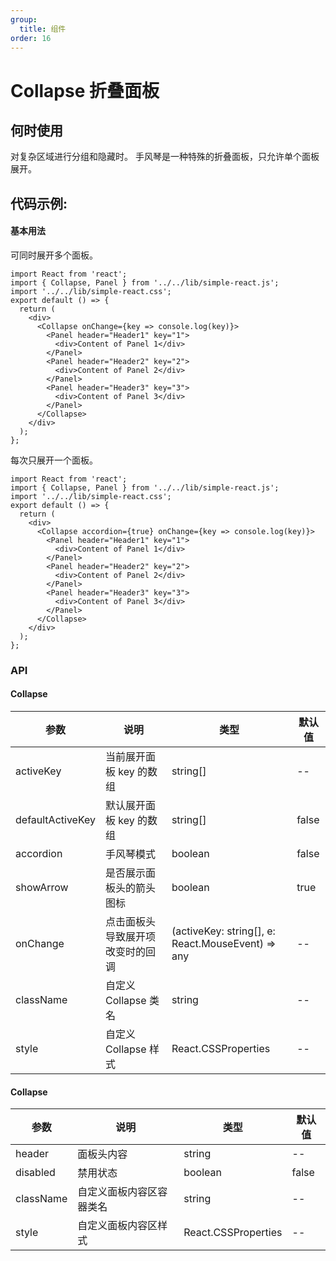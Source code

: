 ```yaml
---
group:
  title: 组件
order: 16
---
```


# Collapse 折叠面板

## 何时使用

对复杂区域进行分组和隐藏时。 手风琴是一种特殊的折叠面板，只允许单个面板展开。

## 代码示例:

#### 基本用法

可同时展开多个面板。

```tsx
import React from 'react';
import { Collapse, Panel } from '../../lib/simple-react.js';
import '../../lib/simple-react.css';
export default () => {
  return (
    <div>
      <Collapse onChange={key => console.log(key)}>
        <Panel header="Header1" key="1">
          <div>Content of Panel 1</div>
        </Panel>
        <Panel header="Header2" key="2">
          <div>Content of Panel 2</div>
        </Panel>
        <Panel header="Header3" key="3">
          <div>Content of Panel 3</div>
        </Panel>
      </Collapse>
    </div>
  );
};
```

每次只展开一个面板。

```tsx
import React from 'react';
import { Collapse, Panel } from '../../lib/simple-react.js';
import '../../lib/simple-react.css';
export default () => {
  return (
    <div>
      <Collapse accordion={true} onChange={key => console.log(key)}>
        <Panel header="Header1" key="1">
          <div>Content of Panel 1</div>
        </Panel>
        <Panel header="Header2" key="2">
          <div>Content of Panel 2</div>
        </Panel>
        <Panel header="Header3" key="3">
          <div>Content of Panel 3</div>
        </Panel>
      </Collapse>
    </div>
  );
};
```

### API

#### Collapse

| 参数             | 说明                             | 类型                                              | 默认值 |
| ---------------- | -------------------------------- | ------------------------------------------------- | ------ |
| activeKey        | 当前展开面板 key 的数组          | string[]                                          | --     |
| defaultActiveKey | 默认展开面板 key 的数组          | string[]                                          | false  |
| accordion        | 手风琴模式                       | boolean                                           | false  |
| showArrow        | 是否展示面板头的箭头图标         | boolean                                           | true   |
| onChange         | 点击面板头导致展开项改变时的回调 | (activeKey: string[], e: React.MouseEvent) => any | --     |
| className        | 自定义 Collapse 类名             | string                                            | --     |
| style            | 自定义 Collapse 样式             | React.CSSProperties                               | --     |

#### Collapse

| 参数      | 说明                     | 类型                | 默认值 |
| --------- | ------------------------ | ------------------- | ------ |
| header    | 面板头内容               | string              | --     |
| disabled  | 禁用状态                 | boolean             | false  |
| className | 自定义面板内容区容器类名 | string              | --     |
| style     | 自定义面板内容区样式     | React.CSSProperties | --     |

